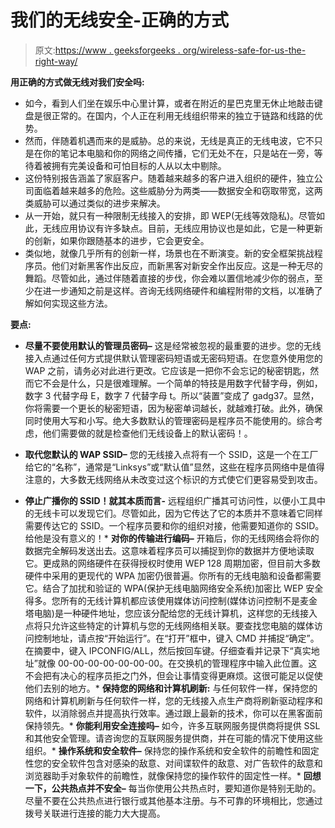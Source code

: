 # 我们的无线安全-正确的方式

> 原文:[https://www . geeksforgeeks . org/wireless-safe-for-us-the-right-way/](https://www.geeksforgeeks.org/wireless-safe-for-us-the-right-way/)

**用正确的方式做无线对我们安全吗:**

*   如今，看到人们坐在娱乐中心里计算，或者在附近的星巴克里无休止地敲击键盘是很正常的。在国内，个人正在利用无线组织带来的独立于链路和线路的优势。
*   然而，伴随着机遇而来的是威胁。总的来说，无线是真正的无线电波，它不只是在你的笔记本电脑和你的网络之间传播，它们无处不在，只是站在一旁，等待着被拥有完美设备和可怕目标的人从以太中剔除。
*   这份特别报告涵盖了家庭客户。随着越来越多的客户进入组织的硬件，独立公司面临着越来越多的危险。这些威胁分为两类——数据安全和窃取带宽，这两类威胁可以通过类似的进步来解决。
*   从一开始，就只有一种限制无线接入的安排，即 WEP(无线等效隐私)。尽管如此，无线应用协议有许多缺点。目前，无线应用协议也是如此，它是一种更新的创新，如果你跟随基本的进步，它会更安全。
*   类似地，就像几乎所有的创新一样，场景也在不断演变。新的安全框架挑战程序员。他们对新黑客作出反应，而新黑客对新安全作出反应。这是一种无尽的舞蹈。尽管如此，通过伴随着直接的步伐，你会难以置信地减少你的弱点，至少在进一步通知之前是这样。咨询无线网络硬件和编程附带的文档，以准确了解如何实现这些方法。

**要点:**

*   **尽量不要使用默认的管理员密码–**
    这是经常被忽视的最重要的进步。您的无线接入点通过任何方式提供默认管理密码短语或无密码短语。在您意外使用您的 WAP 之前，请务必对此进行更改。它应该是一把你不会忘记的秘密钥匙，然而它不会是什么，只是很难理解。一个简单的特技是用数字代替字母，例如，数字 3 代替字母 E，数字 7 代替字母 t。所以“装置”变成了 gadg37。显然，你将需要一个更长的秘密短语，因为秘密单词越长，就越难打破。此外，确保同时使用大写和小写。绝大多数默认的管理密码是程序员不能使用的。综合考虑，他们需要做的就是检查他们无线设备上的默认密码！。
*   **取代您默认的 WAP SSID–**
    您的无线接入点将有一个 SSID，这是一个在工厂给它的“名称”，通常是“Linksys”或“默认值”显然，这些在程序员网络中是值得注意的，大多数无线网络从未改变过这个标识的方式使它们更容易受到攻击。

*   **停止广播你的 SSID！就其本质而言-**
    远程组织广播其可访问性，以便小工具中的无线卡可以发现它们。尽管如此，因为它传达了它的本质并不意味着它同样需要传达它的 SSID。一个程序员要和你的组织对接，他需要知道你的 SSID。给他是没有意义的！*   **对你的传输进行编码–**
    开箱后，你的无线网络会将你的数据完全解码发送出去。这意味着程序员可以捕捉到你的数据并方便地读取它。更成熟的网络硬件在获得授权时使用 WEP 128 周期加密，但目前大多数硬件中采用的更现代的 WPA 加密仍很普遍。你所有的无线电脑和设备都需要它。结合了加扰和验证的 WPA(保护无线电脑网络安全系统)加密比 WEP 安全得多。您所有的无线计算机都应该使用媒体访问控制(媒体访问控制不是麦金塔电脑)是一种硬件地址，您应该分配给您的无线计算机，这样您的无线接入点将只允许这些特定的计算机与您的无线网络相关联。要查找您电脑的媒体访问控制地址，请点按“开始运行”。在“打开”框中，键入 CMD 并捕捉“确定”。在摘要中，键入 IPCONFIG/ALL，然后按回车键。仔细查看并记录下“真实地址”就像 00-00-00-00-00-00-00。在交换机的管理程序中输入此位置。这不会把有决心的程序员拒之门外，但会让事情变得更麻烦。这很可能足以促使他们去别的地方。*   **保持您的网络和计算机刷新:**
    与任何软件一样，保持您的网络和计算机刷新与任何软件一样，您的无线接入点生产商将刷新驱动程序和软件，以消除弱点并提高执行效率。通过跟上最新的技术，你可以在黑客面前保持领先。*   **你能利用安全连接吗–**
    如今，许多互联网服务提供商将提供 SSL 和其他安全管理。请咨询您的互联网服务提供商，并在可能的情况下使用这些组织。*   **操作系统和安全软件–**
    保持您的操作系统和安全软件的前瞻性和固定性您的安全软件包含对感染的敌意、对间谍软件的敌意、对广告软件的敌意和浏览器助手对象软件的前瞻性，就像保持您的操作软件的固定性一样。*   **回想一下，公共热点并不安全–**
    每当你使用公共热点时，要知道你是特别无助的。尽量不要在公共热点进行银行或其他基本注册。与不可靠的环境相比，您通过拨号关联进行连接的能力大大提高。